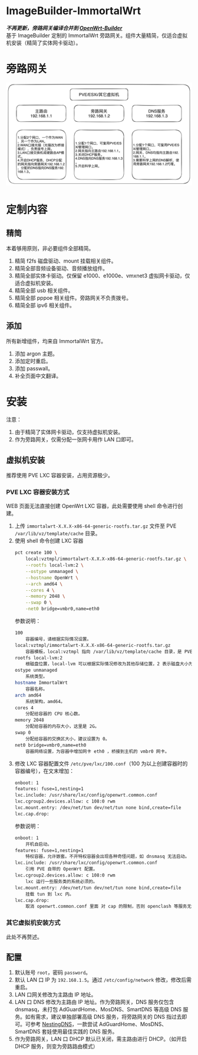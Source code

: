 # ImageBuilder-ImmortalWrt
***不再更新，旁路网关编译合并到 [OpenWrt-Builder](https://github.com/217heidai/OpenWrt-Builder)***  
基于 ImageBuilder 定制的 ImmortalWrt 旁路网关。组件大量精简，仅适合虚拟机安装（精简了实体网卡驱动）。

# 旁路网关
![](docs/旁路网关.png)

# 定制内容
## 精简
本着够用原则，非必要组件全部精简。
1. 精简 f2fs 磁盘驱动、mount 挂载相关组件。
2. 精简全部音频设备驱动、音频播放组件。
3. 精简全部实体卡驱动。仅保留 e1000、e1000e、vmxnet3 虚拟网卡驱动，仅适合虚拟机安装。
4. 精简全部 usb 相关组件。
5. 精简全部 pppoe 相关组件。旁路网关不负责拨号。
6. 精简全部 ipv6 相关组件。

## 添加
所有新增组件，均来自 ImmortalWrt 官方。
1. 添加 argon 主题。
2. 添加定时重启。
3. 添加 passwall。
4. 补全页面中文翻译。

# 安装
注意：
1. 由于精简了实体网卡驱动，仅支持虚拟机安装。
2. 作为旁路网关，仅需分配一张网卡用作 LAN 口即可。

## 虚拟机安装
推荐使用 PVE LXC 容器安装，占用资源极少。

### PVE LXC 容器安装方式
WEB 页面无法直接创建 OpenWrt LXC 容器，此处需要使用 shell 命令进行创建。
1. 上传 `immortalwrt-X.X.X-x86-64-generic-rootfs.tar.gz` 文件至 PVE `/var/lib/vz/template/cache` 目录。
2. 使用 shell 命令创建 LXC 容器
    ```bash
    pct create 100 \
        local:vztmpl/immortalwrt-X.X.X-x86-64-generic-rootfs.tar.gz \
        --rootfs local-lvm:2 \
        --ostype unmanaged \
        --hostname OpenWrt \
        --arch amd64 \
        --cores 4 \
        --memory 2048 \
        --swap 0 \
        -net0 bridge=vmbr0,name=eth0
    ```
    参数说明：
    ```bash
    100		
        容器编号，请根据实际情况设置。
    local:vztmpl/immortalwrt-X.X.X-x86-64-generic-rootfs.tar.gz	
        容器模板，local:vztmpl 指向 /var/lib/vz/template/cache 目录，是 PVE 默认 CT 模板存放目录。immortalwrt-X.X.X-x86-64-generic-rootfs.tar.gz 为待安装文件。
    rootfs local-lvm:2
        根磁盘位置，local-lvm 可以根据实际情况修改为其他存储位置，2 表示磁盘大小为 2G。
    ostype unmanaged
        系统类型。
    hostname ImmortalWrt
        容器名称。
    arch amd64
        系统架构，amd64。
    cores 4
        分配给容器的 CPU 核心数。
    memory 2048
        分配给容器的内存大小，这里是 2G。
    swap 0
        分配给容器的交换区大小，建议设置为 0。
    net0 bridge=vmbr0,name=eth0
        容器网络设置，为容器中增加网卡 eth0 ，桥接到主机的 vmbr0 网卡。
    ```
3. 修改 LXC 容器配置文件 `/etc/pve/lxc/100.conf`（100 为以上创建容器时的容器编号），在文末增加：
    ```bash
    onboot: 1
    features: fuse=1,nesting=1
    lxc.include: /usr/share/lxc/config/openwrt.common.conf
    lxc.cgroup2.devices.allow: c 108:0 rwm
    lxc.mount.entry: /dev/net/tun dev/net/tun none bind,create=file
    lxc.cap.drop:
    ```
    参数说明：
    ```bash
    onboot: 1
        开机自启动。
    features: fuse=1,nesting=1
        特权容器，允许嵌套。不开特权容器会出现各种奇怪问题，如 dnsmasq 无法启动。
    lxc.include: /usr/share/lxc/config/openwrt.common.conf
        引用 PVE 自带的 OpenWrt 配置。
    lxc.cgroup2.devices.allow: c 108:0 rwm
        lxc 运行一些服务类的系统必须的。
    lxc.mount.entry: /dev/net/tun dev/net/tun none bind,create=file
        挂载 tun 到 lxc 内。
    lxc.cap.drop:
        取消 openwrt.common.conf 里面 对 cap 的限制，否则 openclash 等服务无法使用。
    ```

### 其它虚拟机安装方式
此处不再赘述。

## 配置
1. 默认账号 `root`，密码 `password`。
2. 默认 LAN 口 IP 为 `192.168.1.5`。通过 `/etc/config/network` 修改，修改后需重启。
3. LAN 口网关修改为主路由 IP 地址。
4. LAN 口 DNS 修改为主路由 IP 地址。作为旁路网关，DNS 服务仅包含 dnsmasq，未打包 AdGuardHome、MosDNS、SmartDNS 等高级 DNS 服务。如有需求，建议单独部署高级 DNS 服务，将旁路网关的 DNS 指过去即可。可参考 [NestingDNS](https://github.com/217heidai/NestingDNS)，一款尝试 AdGuardHome、MosDNS、SmartDNS 套娃使用最佳实践的 DNS 服务。
5. 作为旁路网关，LAN 口 DHCP 默认已关闭，需主路由进行 DHCP。（如开启 DHCP 服务，则变为旁路路由模式）
